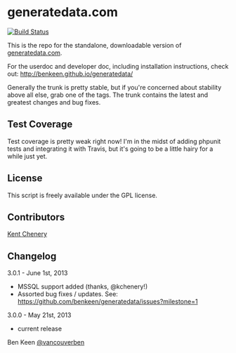# generatedata.com

[![Build Status](https://travis-ci.org/benkeen/generatedata.png?branch=master)](https://travis-ci.org/benkeen/generatedata)

This is the repo for the standalone, downloadable version of [generatedata.com](http://www.generatedata.com).

For the userdoc and developer doc, including installation instructions, check out:
http://benkeen.github.io/generatedata/

Generally the trunk is pretty stable, but if you're concerned about stability above all else, grab one of the tags. The trunk contains the latest and greatest changes and bug fixes.

## Test Coverage

Test coverage is pretty weak right now! I'm in the midst of adding phpunit tests and integrating it with Travis, but it's going to be a little hairy for a while just yet.

## License

This script is freely available under the GPL license.


## Contributors

[Kent Chenery](https://github.com/kchenery)

## Changelog

3.0.1 - June 1st, 2013
- MSSQL support added (thanks, @kchenery!)
- Assorted bug fixes / updates. See: https://github.com/benkeen/generatedata/issues?milestone=1

3.0.0 - May 21st, 2013
- current release


Ben Keen
[@vancouverben](https://twitter.com/#!/vancouverben)